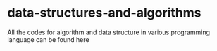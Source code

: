 # data-structures-and-algorithms
All the codes for algorithm and data structure in various programming language can be found here
